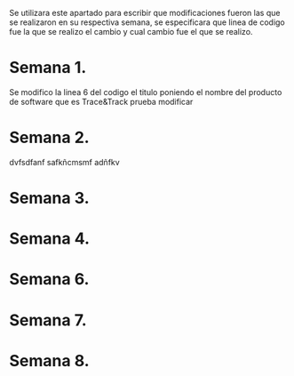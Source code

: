 Se utilizara este apartado para escribir que modificaciones fueron las que se realizaron en su respectiva semana, se especificara que linea de codigo fue la que se realizo el cambio y cual cambio fue el que se realizo.

# Semana 1.
Se modifico la linea 6 del codigo el titulo poniendo el nombre del producto de software que es Trace&Track prueba modificar
# Semana 2.
dvfsdfanf safkñcmsmf adñfkv
# Semana 3.
# Semana 4.
# Semana 6.
# Semana 7.
# Semana 8.